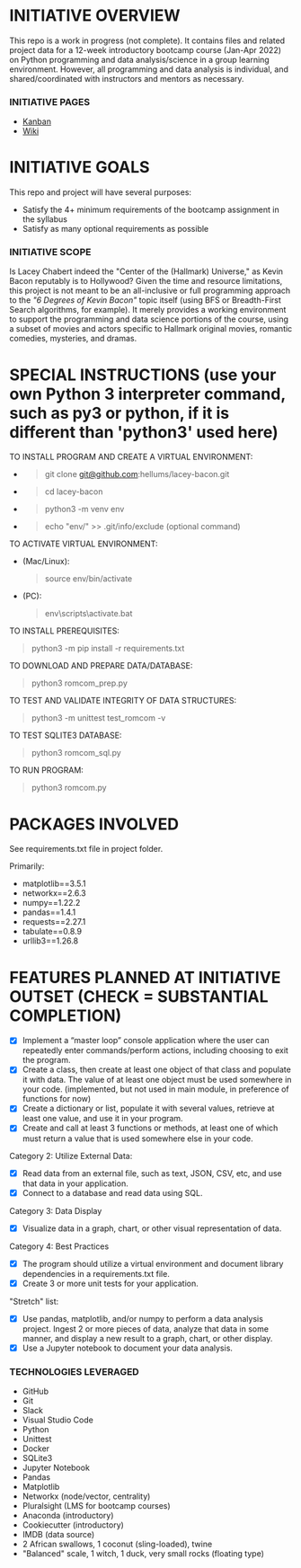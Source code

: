 # INITIATIVE OVERVIEW
This repo is a work in progress (not complete). It contains files and related project data for a 12-week introductory bootcamp course (Jan-Apr 2022) on Python programming and data analysis/science in a group learning environment. However, all programming and data analysis is individual, and shared/coordinated with instructors and mentors as necessary.

### INITIATIVE PAGES
- [Kanban](https://github.com/hellums/hallmarkish/projects/1)
- [Wiki](https://github.com/hellums/hallmarkish/wiki/1.-Data-Analytics-Course-Project)

# INITIATIVE GOALS
This repo and project will have several purposes:
- Satisfy the 4+ minimum requirements of the bootcamp assignment in the syllabus
- Satisfy as many optional requirements as possible

### INITIATIVE SCOPE
Is Lacey Chabert indeed the "Center of the (Hallmark) Universe," as Kevin Bacon reputably is to Hollywood? Given the time and resource limitations, this project is not meant to be an all-inclusive or full programming approach to the _"6 Degrees of Kevin Bacon"_ topic itself (using BFS or Breadth-First Search algorithms, for example). It merely provides a working environment to support the programming and data science portions of the course, using a subset of movies and actors specific to Hallmark original movies, romantic comedies, mysteries, and dramas.

# SPECIAL INSTRUCTIONS (use your own Python 3 interpreter command, such as py3 or python, if it is different than 'python3' used here) 

TO INSTALL PROGRAM AND CREATE A VIRTUAL ENVIRONMENT:
- >git clone git@github.com:hellums/lacey-bacon.git
- >cd lacey-bacon
- >python3 -m venv env
- >echo "env/" >> .git/info/exclude (optional command)

TO ACTIVATE VIRTUAL ENVIRONMENT:
- (Mac/Linux): 
  >source env/bin/activate
- (PC):
  >env\scripts\activate.bat

TO INSTALL PREREQUISITES:
>python3 -m pip install -r requirements.txt

TO DOWNLOAD AND PREPARE DATA/DATABASE:
>python3 romcom_prep.py

TO TEST AND VALIDATE INTEGRITY OF DATA STRUCTURES:
>python3 -m unittest test_romcom -v

TO TEST SQLITE3 DATABASE:
>python3 romcom_sql.py

TO RUN PROGRAM:
>python3 romcom.py

# PACKAGES INVOLVED
See requirements.txt file in project folder. 

Primarily:
- matplotlib==3.5.1
- networkx==2.6.3
- numpy==1.22.2
- pandas==1.4.1
- requests==2.27.1
- tabulate==0.8.9
- urllib3==1.26.8

# FEATURES PLANNED AT INITIATIVE OUTSET (CHECK = SUBSTANTIAL COMPLETION)

- [x] Implement a “master loop” console application where the user can repeatedly enter commands/perform actions, including choosing to exit the program.
- [x] Create a class, then create at least one object of that class and populate it with data. The value of at least one object must be used somewhere in your code. (implemented, but not used in main module, in preference of functions for now)
- [x] Create a dictionary or list, populate it with several values, retrieve at least one value, and use it in your program.
- [x] Create and call at least 3 functions or methods, at least one of which must return a value that is used somewhere else in your code.

Category 2: Utilize External Data:
- [x] Read data from an external file, such as text, JSON, CSV, etc, and use that data in your application.
- [x] Connect to a database and read data using SQL.

Category 3: Data Display
- [x] Visualize data in a graph, chart, or other visual representation of data.

Category 4: Best Practices
- [x] The program should utilize a virtual environment and document library dependencies in a requirements.txt file.
- [x] Create 3 or more unit tests for your application.

"Stretch" list:

- [x] Use pandas, matplotlib, and/or numpy to perform a data analysis project. Ingest 2 or more pieces of data, analyze that data in some manner, and display a new result to a graph, chart, or other display.
- [x] Use a Jupyter notebook to document your data analysis.

### TECHNOLOGIES LEVERAGED
- GitHub
- Git
- Slack
- Visual Studio Code
- Python
- Unittest
- Docker
- SQLite3 
- Jupyter Notebook
- Pandas
- Matplotlib 
- Networkx (node/vector, centrality)
- Pluralsight (LMS for bootcamp courses)
- Anaconda (introductory)
- Cookiecutter (introductory)
- IMDB (data source)
- 2 African swallows, 1 coconut (sling-loaded), twine
- "Balanced" scale, 1 witch, 1 duck, very small rocks (floating type)
